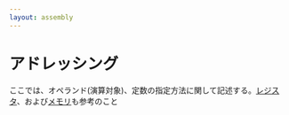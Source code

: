 ```yaml
---
layout: assembly
---
```

# アドレッシング

ここでは、オペランド(演算対象)、定数の指定方法に関して記述する。[レジスタ](register.html)、および[メモリ](../asm-c/memory.html)も参考のこと

